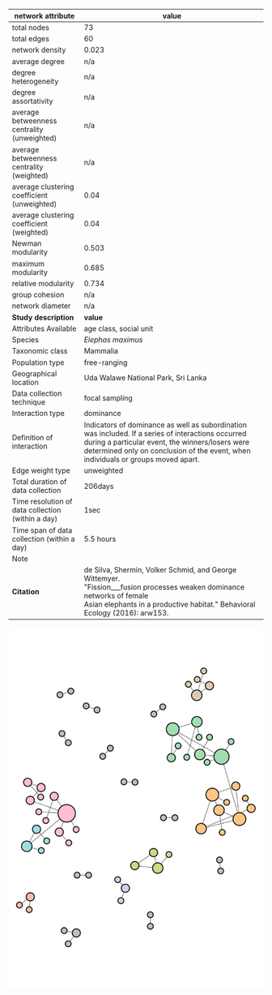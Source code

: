 network attribute|value
---|---
total nodes|73
total edges|60
network density|0.023
average degree|n/a
degree heterogeneity|n/a
degree assortativity|n/a
average betweenness centrality (unweighted)|n/a
average betweenness centrality (weighted)|n/a
average clustering coefficient (unweighted)|0.04
average clustering coefficient (weighted)|0.04
Newman modularity|0.503
maximum modularity|0.685
relative modularity|0.734
group cohesion|n/a
network diameter|n/a
**Study description**|**value**
Attributes Available|age class, social unit
Species|*Elephas maximus*
Taxonomic class|Mammalia
Population type|free-ranging
Geographical location|Uda Walawe National Park, Sri Lanka
Data collection technique|focal sampling
Interaction type|dominance
Definition of interaction|Indicators of dominance as well as subordination was included. If a series of interactions occurred during a particular event, the winners/losers were determined only on conclusion of the event, when individuals or groups moved apart.
Edge weight type|unweighted
Total duration of data collection|206days
Time resolution of data collection (within a day)|1sec
Time span of data collection (within a day)|5.5 hours
Note|
**Citation** | de Silva, Shermin, Volker Schmid, and George Wittemyer. <br> "Fission___fusion processes weaken dominance networks of female <br> Asian elephants in a productive habitat." Behavioral <br> Ecology (2016): arw153.
![NetworkImage](/Networks/Network%20Visualizations/asianelephant_desilva.png)
